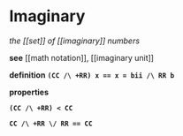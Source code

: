 # Imaginary

_the [[set]] of [[imaginary]] numbers_

**see** [[math notation]], [[imaginary unit]]

**definition** **`(CC /\ +RR) x == x = bii /\ RR b`**

**properties**

**`(CC /\ +RR) < CC`**

**`CC /\ +RR \/ RR == CC`**
